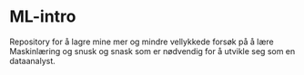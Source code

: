 # ML-intro
Repository for å lagre mine mer og mindre vellykkede forsøk på å lære Maskinlæring og snusk og snask som er nødvendig for å utvikle seg som en dataanalyst.
